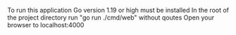 To run this application Go version 1.19 or high must be installed
In the root of the project directory run "go run ./cmd/web" without qoutes
Open your browser to localhost:4000

